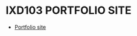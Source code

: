 IXD103 PORTFOLIO SITE
======================================

- [Portfolio site](https://github.com/elliethompson/portfolio/blob/gh-pages/portfolio.html)
